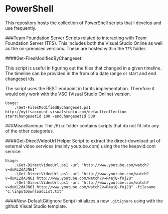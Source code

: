 PowerShell
==========
This repository hosts the collection of PowerShell scripts that I develop and use frequently.  

###Team Foundation Server
Scripts related to interacting with Team Foundation Server (TFS). This includes both the Visual Studio Online as well as the on-premises versions. These are hosted within the `TFS` folder.

####Get-FilesModifiedByChangeset

This script is useful in figuring out the files that changed in a given timeline. The timeline can be provided in the from of a date range or start and end changeset ids.

The script uses the REST endpoint in for its implementation. Therefore it would only work with the VSO (Visual Studio Online) version.

	Usage:
		.\Get-FilesModifiedByChangeset.ps1 http://mytfsaccount.visualstudio.com/defaultcollection -startChangesetId 100 -endChangesetId 500 

###Miscellaneous
The `/Misc` folder contains scripts that do not fit into any of the other categories.

####Get-DirectVideoUrl
Helper Script to extract the direct-download url of external video services (mainly youtube.com) using the the keepvid.com service. 

	Usage:
    	.\Get-DirectVideoUrl.ps1 -url "http://www.youtube.com/watch?v=duKL2dAJN6I"
    	.\Get-DirectVideoUrl.ps1 -url "http://www.youtube.com/watch?v=duKL2dAJN6I http://www.youtube.com/watch?v=R4ajQ-foj2Q"
    	.\Get-DirectVideoUrl.ps1 -url "http://www.youtube.com/watch?v=duKL2dAJN6I http://www.youtube.com/watch?v=R4ajQ-foj2Q" -filename "C:\inputDownloadList.txt"


####New-DefaultGitIgnore
Script initializes a new `.gitignore` using with the github Visual Studio template.  

